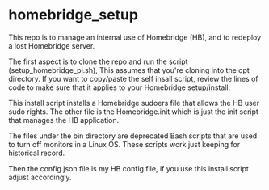 # homebridge_setup

This repo is to manage an internal use of Homebridge (HB), and to redeploy a lost Homebridge server. 

The first aspect is to clone the repo and run the script (setup_homebridge_pi.sh),
This assumes that you're cloning into the opt directory. If you want to copy/paste the self insall script, review the lines of code to make sure that it applies to your Homebridge setup/install.

This install script installs a Homebridge sudoers file that allows the HB user sudo rights. The other file is the Homebridge.init which is just the init script that manages the HB application. 

The files under the bin directory are deprecated Bash scripts that are used to turn off monitors in a Linux OS. These scripts work just keeping for historical record. 

Then the config.json file is my HB config file, if you use this install script adjust accordingly. 
